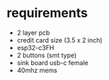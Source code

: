 # requirements

- 2 layer pcb
- credit card size (3.5 x 2 inch)
- esp32-c3FH
- 2 buttons (smt type)
- sink board usb-c female
- 40mhz mems
